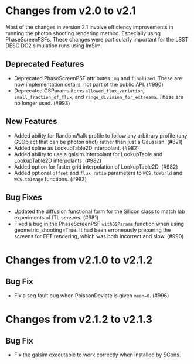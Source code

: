 Changes from v2.0 to v2.1
=========================

Most of the changes in version 2.1 involve efficiency improvements in running
the photon shooting rendering method.  Especially using PhaseScreenPSFs.
These changes were particularly important for the LSST DESC DC2 simulation
runs using ImSim.


Deprecated Features
-------------------

- Deprecated PhaseScreenPSF attributes `img` and `finalized`.  These are now
  implementation details, not part of the public API. (#990)
- Deprecated GSParams items `allowed_flux_variation`, `small_fraction_of_flux`,
  and `range_division_for_extreama`.  These are no longer used. (#993)

New Features
------------

- Added ability for RandomWalk profile to follow any arbitrary profile (any
  GSObject that can be photon shot) rather than just a Gaussian. (#821)
- Added spline as LookupTable2D interpolant. (#982)
- Added ability to use a galsim.Interpolant for LookupTable and LookupTable2D
  interpolants. (#982)
- Added option for faster grid interpolation of LookupTable2D. (#982)
- Added optional `offset` and `flux_ratio` parameters to `WCS.toWorld` and
  `WCS.toImage` functions. (#993)

Bug Fixes
---------

- Updated the diffusion functional form for the Silicon class to match lab
  experiments of ITL sensors. (#981)
- Fixed a bug in the PhaseScreenPSF `withGSParams` function when using
  geometric_shooting=True.  It had been erroneously preparing the screens
  for FFT rendering, which was both incorrect and slow. (#990)


Changes from v2.1.0 to v2.1.2
=============================

Bug Fix
-------

- Fix a seg fault bug when PoissonDeviate is given `mean=0`. (#996)


Changes from v2.1.2 to v2.1.3
=============================

Bug Fix
-------

- Fix the galsim executable to work correctly when installed by SCons.

